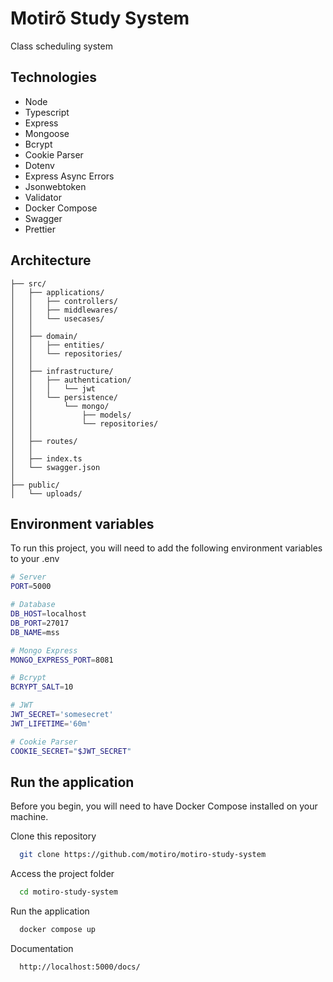 # Motirõ Study System

Class scheduling system

## Technologies

- Node
- Typescript
- Express
- Mongoose
- Bcrypt
- Cookie Parser
- Dotenv
- Express Async Errors
- Jsonwebtoken
- Validator
- Docker Compose
- Swagger
- Prettier

## Architecture

```
├── src/
│   ├── applications/
│   │   ├── controllers/
│   │   ├── middlewares/
│   │   └── usecases/
│   │
│   ├── domain/
│   │   ├── entities/
│   │   └── repositories/
│   │
│   ├── infrastructure/
│   │   ├── authentication/
│   │   │   └── jwt
│   │   └── persistence/
│   │       └── mongo/
│   │           ├── models/
│   │           └── repositories/
│   │
│   ├── routes/
│   │
│   ├── index.ts
│   └── swagger.json
│
├── public/
│   └── uploads/
```

## Environment variables

To run this project, you will need to add the following environment variables to your .env

```bash
# Server
PORT=5000

# Database
DB_HOST=localhost
DB_PORT=27017
DB_NAME=mss

# Mongo Express
MONGO_EXPRESS_PORT=8081

# Bcrypt
BCRYPT_SALT=10

# JWT
JWT_SECRET='somesecret'
JWT_LIFETIME='60m'

# Cookie Parser
COOKIE_SECRET="$JWT_SECRET"
```

## Run the application

Before you begin, you will need to have Docker Compose installed on your machine.

Clone this repository

```bash
  git clone https://github.com/motiro/motiro-study-system
```

Access the project folder

```bash
  cd motiro-study-system
```

Run the application

```bash
  docker compose up
```

Documentation

```bash
  http://localhost:5000/docs/
```
